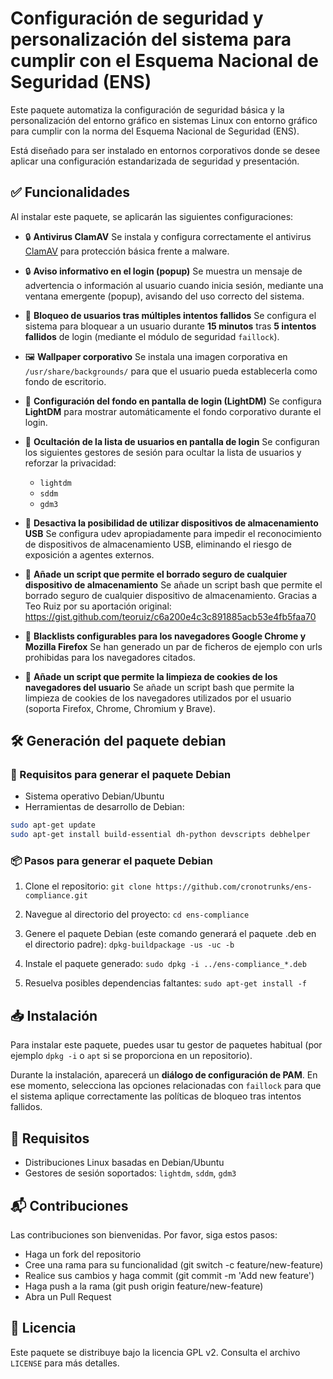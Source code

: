 # Configuración de seguridad y personalización del sistema para cumplir con el Esquema Nacional de Seguridad (ENS)

Este paquete automatiza la configuración de seguridad básica y la personalización del entorno gráfico en sistemas Linux con entorno gráfico para cumplir con la norma del Esquema Nacional de Seguridad (ENS).

Está diseñado para ser instalado en entornos corporativos donde se desee aplicar una configuración estandarizada de seguridad y presentación.

## ✅ Funcionalidades

Al instalar este paquete, se aplicarán las siguientes configuraciones:

- 🔒 **Antivirus ClamAV**
  Se instala y configura correctamente el antivirus [ClamAV](https://www.clamav.net/) para protección básica frente a malware.

- 🔒 **Aviso informativo en el login (popup)**
  Se muestra un mensaje de advertencia o información al usuario cuando inicia sesión, mediante una ventana emergente (popup), avisando del uso correcto del sistema.

- 🚫 **Bloqueo de usuarios tras múltiples intentos fallidos**
  Se configura el sistema para bloquear a un usuario durante **15 minutos** tras **5 intentos fallidos** de login (mediante el módulo de seguridad `faillock`).

- 🖼️ **Wallpaper corporativo**
  Se instala una imagen corporativa en `/usr/share/backgrounds/` para que el usuario pueda establecerla como fondo de escritorio.

- 🔐 **Configuración del fondo en pantalla de login (LightDM)**
  Se configura **LightDM** para mostrar automáticamente el fondo corporativo durante el login.

- 👥 **Ocultación de la lista de usuarios en pantalla de login**
  Se configuran los siguientes gestores de sesión para ocultar la lista de usuarios y reforzar la privacidad:
  - `lightdm`
  - `sddm`
  - `gdm3`

- 🚫 **Desactiva la posibilidad de utilizar dispositivos de almacenamiento USB**
  Se configura udev apropiadamente para impedir el reconocimiento de dispositivos de almacenamiento USB, eliminando el riesgo de exposición a agentes externos.

- 💾 **Añade un script que permite el borrado seguro de cualquier dispositivo de almacenamiento**
  Se añade un script bash que permite el borrado seguro de cualquier dispositivo de almacenamiento.
  Gracias a Teo Ruiz por su aportación original: https://gist.github.com/teoruiz/c6a200e4c3c891885acb53e4fb5faa70

- 🚫 **Blacklists configurables para los navegadores Google Chrome y Mozilla Firefox**
  Se han generado un par de ficheros de ejemplo con urls prohibidas para los navegadores citados.

- 💾 **Añade un script que permite la limpieza de cookies de los navegadores del usuario**
  Se añade un script bash que permite la limpieza de cookies de los navegadores utilizados por el usuario (soporta Firefox, Chrome, Chromium y Brave).


## 🛠️ Generación del paquete debian

### 🔧 Requisitos para generar el paquete Debian

- Sistema operativo Debian/Ubuntu
- Herramientas de desarrollo de Debian:

```bash
sudo apt-get update
sudo apt-get install build-essential dh-python devscripts debhelper
```

### 📦 Pasos para generar el paquete Debian

1. Clone el repositorio:
`git clone https://github.com/cronotrunks/ens-compliance.git`

2. Navegue al directorio del proyecto:
`cd ens-compliance`

3. Genere el paquete Debian (este comando generará el paquete .deb en el directorio padre):
`dpkg-buildpackage -us -uc -b`

4. Instale el paquete generado:
`sudo dpkg -i ../ens-compliance_*.deb`

5. Resuelva posibles dependencias faltantes:
`sudo apt-get install -f`

## 📥 Instalación

Para instalar este paquete, puedes usar tu gestor de paquetes habitual (por ejemplo `dpkg -i` o `apt` si se proporciona en un repositorio).

Durante la instalación, aparecerá un **diálogo de configuración de PAM**.
En ese momento, selecciona las opciones relacionadas con `faillock` para que el sistema aplique correctamente las políticas de bloqueo tras intentos fallidos.

## 🔧 Requisitos

- Distribuciones Linux basadas en Debian/Ubuntu
- Gestores de sesión soportados: `lightdm`, `sddm`, `gdm3`

## 📬 Contribuciones
Las contribuciones son bienvenidas. Por favor, siga estos pasos:

- Haga un fork del repositorio
- Cree una rama para su funcionalidad (git switch -c feature/new-feature)
- Realice sus cambios y haga commit (git commit -m 'Add new feature')
- Haga push a la rama (git push origin feature/new-feature)
- Abra un Pull Request

## 📄 Licencia

Este paquete se distribuye bajo la licencia GPL v2. Consulta el archivo `LICENSE` para más detalles.

